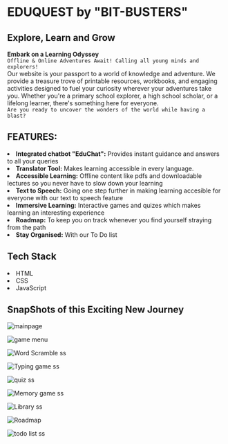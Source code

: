 <h1>EDUQUEST by "BIT-BUSTERS"</h1>

<h2>Explore, Learn and Grow</h2>

<b>Embark on a Learning Odyssey</b><br>
`Offline & Online Adventures Await! Calling all young minds and explorers!`<br>
Our website is your passport to a world of knowledge and adventure. We provide a treasure trove of printable resources, workbooks, and engaging activities designed to fuel your curiosity wherever your adventures take you. Whether you're a primary school explorer, a high school scholar, or a lifelong learner, there's something here for everyone.<br>
`Are you ready to uncover the wonders of the world while having a blast?`

<h2>FEATURES:</h2>
<li><b>Integrated chatbot "EduChat":</b> Provides instant guidance and answers to all your queries</li>
<li><b>Translator Tool:</b> Makes learning accessible in every language.</li>
<li><b>Accessible Learning:</b> Offline content like pdfs and downloadable lectures so you never have to slow down your learning</li>
<li><b>Text to Speech:</b> Going one step further in making learning accesible for everyone with our text to speech feature</li>
<li><b>Immersive Learning:</b> Interactive games and quizes which makes learning an interesting experience</li>
<li><b>Roadmap:</b> To keep you on track whenever you find yourself straying from the path</li>
<li><b>Stay Organised:</b> With our To Do list</li>

<h2>Tech Stack</h2>
<li>HTML</li>
<li>CSS</li>
<li>JavaScript</li>

<h2>SnapShots of this Exciting New Journey</h2>

![mainpage](https://github.com/viveknair6915/EduQuest/assets/114554523/801e4cfc-023c-47b2-939d-79a5f8eec6f7)

![game menu](https://github.com/viveknair6915/EduQuest/assets/114554523/7967a7d4-ca57-4ddc-a253-f526b3175feb)

![Word Scramble ss](https://github.com/viveknair6915/EduQuest/assets/114429172/1fe01fd9-9b14-4b62-a0d7-a39a346e505f)

![Typing game ss](https://github.com/viveknair6915/EduQuest/assets/114429172/cd0fc1b9-a164-4db0-a6f6-84153f32bd91)

![quiz ss](https://github.com/viveknair6915/EduQuest/assets/114429172/836fddbc-3ed4-49d4-b4b9-02056a15c995)

![Memory game ss](https://github.com/viveknair6915/EduQuest/assets/114429172/7d883837-bb00-4f22-be19-8f258cd4a8c3)

![Library ss](https://github.com/viveknair6915/EduQuest/assets/114554523/59ca56ef-a3fc-4d4a-a327-6e486c49a23e)

![Roadmap](https://github.com/viveknair6915/EduQuest/assets/114429172/d2a2284a-c794-448a-83a3-0da87eb57428)

![todo list ss](https://github.com/viveknair6915/EduQuest/assets/114429172/6c80d24f-689a-4f60-88a3-aa49bdf63ee4)

